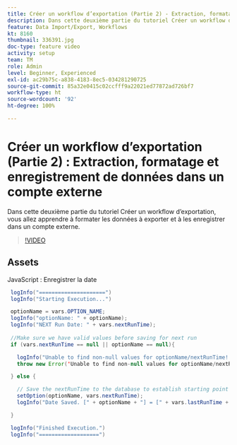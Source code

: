 ```yaml
---
title: Créer un workflow d’exportation (Partie 2) - Extraction, formatage et enregistrement des données dans un compte externe
description: Dans cette deuxième partie du tutoriel Créer un workflow d’exportation, vous allez apprendre à formater les données à exporter et à les enregistrer dans un compte externe.
feature: Data Import/Export, Workflows
kt: 8160
thumbnail: 336391.jpg
doc-type: feature video
activity: setup
team: TM
role: Admin
level: Beginner, Experienced
exl-id: ac29b75c-a838-4183-8ec5-034281290725
source-git-commit: 85a32e0415c02ccfff9a22021ed77872ad726bf7
workflow-type: ht
source-wordcount: '92'
ht-degree: 100%

---
```


# Créer un workflow d’exportation (Partie 2) : Extraction, formatage et enregistrement de données dans un compte externe

Dans cette deuxième partie du tutoriel Créer un workflow d’exportation, vous allez apprendre à formater les données à exporter et à les enregistrer dans un compte externe.

>[!VIDEO](https://video.tv.adobe.com/v/336391?quality=12)

## Assets

JavaScript : Enregistrer la date

```java
 logInfo("=====================")
 logInfo("Starting Execution...")

 optionName = vars.OPTION_NAME;
 logInfo("optionName: " + optionName);
 logInfo("NEXT Run Date: " + vars.nextRunTime);
 
 //Make sure we have valid values before saving for next run
 if (vars.nextRunTime == null || optionName == null){

   logInfo("Unable to find non-null values for optionName/nextRunTime! Throwing Error.")
   throw new Error('Unable to find non-null values for optionName/nextRunTime!  Ending Execution.');

 } else {

   // Save the nextRunTime to the database to establish starting point for next run.
   setOption(optionName, vars.nextRunTime);
   logInfo("Date Saved. [" + optionName + "] = [" + vars.lastRunTime + "]")

 }

 logInfo("Finished Execution.") 
 logInfo("===================")
```
